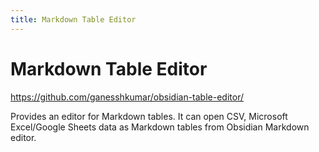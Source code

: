 ```yaml
---
title: Markdown Table Editor
---
```


# Markdown Table Editor

<https://github.com/ganesshkumar/obsidian-table-editor/>

Provides an editor for Markdown tables. It can open CSV, Microsoft Excel/Google Sheets data as Markdown tables from Obsidian Markdown editor.
